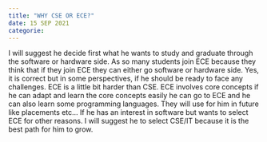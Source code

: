 ```yaml
---
title: "WHY CSE OR ECE?"
date: 15 SEP 2021
categorie:
---
```

 I will suggest he decide first what he wants to study and graduate through the software or hardware side. As so many students join ECE because they think that if they join ECE they can either go software or hardware side. Yes, it is correct but in some perspectives, if he should be ready to face any challenges. ECE is a little bit harder than CSE. ECE involves core concepts if he can adapt and learn the core concepts easily he can go to ECE and he can also learn some programming languages. They will use for him in future like placements etc... If he has an interest in software but wants to select ECE for other reasons. I will suggest he to select CSE/IT because it is the best path for him to grow. 